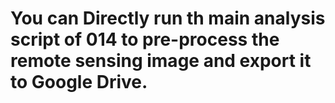 # You can Directly run th main analysis script of 014 to pre-process the remote sensing image and export it to Google Drive.
